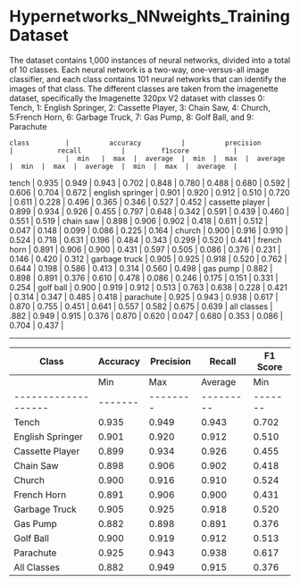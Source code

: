 # Hypernetworks_NNweights_TrainingDataset
The dataset contains 1,000 instances of neural networks, divided into a total
of 10 classes. Each neural network is a two-way, one-versus-all image classifier,
and each class contains 101 neural networks that can identify the images of that
class. The different classes are taken from the imagenette dataset, specifically
the Imagenette 320px V2 dataset with classes 0: Tench, 1: English Springer, 2:
Cassette Player, 3: Chain Saw, 4: Church, 5:French Horn, 6: Garbage Truck,
7: Gas Pump, 8: Golf Ball, and 9: Parachute

    class         |          accuracy          |          precision        |           recall          |         f1score           |
                  |  min   |  max  |  average  |  min  |  max  |  average  |  min  |  max  |  average  |  min  |  max  |  average  |
tench             | 0.935  | 0.949 |   0.943   | 0.702 | 0.848 |   0.780   | 0.488 | 0.680 |   0.592   | 0.606 | 0.704 |   0.672   |
english springer  | 0.901  | 0.920 |   0.912   | 0.510 | 0.720 |   0.611   | 0.228 | 0.496 |   0.365   | 0.346 | 0.527 |   0.452   |
cassette player   | 0.899  | 0.934 |   0.926   | 0.455 | 0.797 |   0.648   | 0.342 | 0.591 |   0.439   | 0.460 | 0.551 |   0.519   |
chain saw         | 0.898  | 0.906 |   0.902   | 0.418 | 0.611 |   0.512   | 0.047 | 0.148 |   0.099   | 0.086 | 0.225 |   0.164   |
church            | 0.900  | 0.916 |   0.910   | 0.524 | 0.718 |   0.631   | 0.196 | 0.484 |   0.343   | 0.299 | 0.520 |   0.441   |
french horn       | 0.891  | 0.906 |   0.900   | 0.431 | 0.597 |   0.505   | 0.086 | 0.376 |   0.231   | 0.146 | 0.420 |   0.312   |
garbage truck     | 0.905  | 0.925 |   0.918   | 0.520 | 0.762 |   0.644   | 0.198 | 0.586 |   0.413   | 0.314 | 0.560 |   0.498   |
gas pump          | 0.882  | 0.898 |   0.891   | 0.376 | 0.610 |   0.478   | 0.086 | 0.246 |   0.175   | 0.151 | 0.331 |   0.254   |
golf ball         | 0.900  | 0.919 |   0.912   | 0.513 | 0.763 |   0.638   | 0.228 | 0.421 |   0.314   | 0.347 | 0.485 |   0.418   |
parachute         | 0.925  | 0.943 |   0.938   | 0.617 | 0.870 |   0.755   | 0.451 | 0.641 |   0.557   | 0.582 | 0.675 |   0.639   |
all classes       | .882   | 0.949 |   0.915   | 0.376 | 0.870 |   0.620   | 0.047 | 0.680 |   0.353   | 0.086 | 0.704 |   0.437   |
________________________________________________________________________________________________________________________________________

| Class             |     Accuracy             |        Precision        |        Recall           |         F1 Score        |
|-------------------|--------------------------|-------------------------|-------------------------|-------------------------|
|                   |  Min  |  Max   | Average |  Min  |  Max  | Average |  Min  |  Max  | Average |  Min  |  Max  | Average |
|-------------------|-------|--------|---------|-------|-------|---------|-------|-------|---------|-------|-------|---------|
| Tench             | 0.935 | 0.949  | 0.943   | 0.702 | 0.848 | 0.780   | 0.488 | 0.680 | 0.592   | 0.606 | 0.704 | 0.672   |
| English Springer   | 0.901 | 0.920  | 0.912   | 0.510 | 0.720 | 0.611   | 0.228 | 0.496 | 0.365   | 0.346 | 0.527 | 0.452   |
| Cassette Player    | 0.899 | 0.934  | 0.926   | 0.455 | 0.797 | 0.648   | 0.342 | 0.591 | 0.439   | 0.460 | 0.551 | 0.519   |
| Chain Saw          | 0.898 | 0.906  | 0.902   | 0.418 | 0.611 | 0.512   | 0.047 | 0.148 | 0.099   | 0.086 | 0.225 | 0.164   |
| Church             | 0.900 | 0.916  | 0.910   | 0.524 | 0.718 | 0.631   | 0.196 | 0.484 | 0.343   | 0.299 | 0.520 | 0.441   |
| French Horn        | 0.891 | 0.906  | 0.900   | 0.431 | 0.597 | 0.505   | 0.086 | 0.376 | 0.231   | 0.146 | 0.420 | 0.312   |
| Garbage Truck      | 0.905 | 0.925  | 0.918   | 0.520 | 0.762 | 0.644   | 0.198 | 0.586 | 0.413   | 0.314 | 0.560 | 0.498   |
| Gas Pump           | 0.882 | 0.898  | 0.891   | 0.376 | 0.610 | 0.478   | 0.086 | 0.246 | 0.175   | 0.151 | 0.331 | 0.254   |
| Golf Ball          | 0.900 | 0.919  | 0.912   | 0.513 | 0.763 | 0.638   | 0.228 | 0.421 | 0.314   | 0.347 | 0.485 | 0.418   |
| Parachute          | 0.925 | 0.943  | 0.938   | 0.617 | 0.870 | 0.755   | 0.451 | 0.641 | 0.557   | 0.582 | 0.675 | 0.639   |
| All Classes        | 0.882 | 0.949  | 0.915   | 0.376 | 0.870 | 0.620   | 0.047 | 0.680 | 0.353   | 0.086 | 0.704 | 0.437   |
